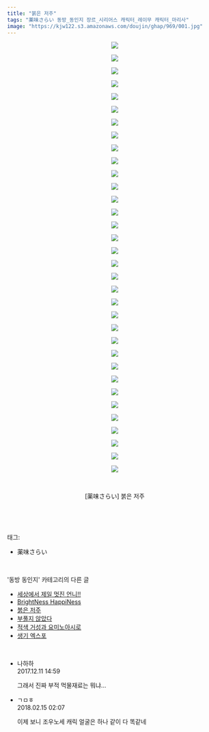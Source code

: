 ```yaml
---
title: "붉은 저주"
tags: "薬味さらい 동방_동인지 장르_시리어스 캐릭터_레이무 캐릭터_마리사"
image: "https://kjw122.s3.amazonaws.com/doujin/ghap/969/001.jpg"
---
```

<div class="article">
<p style="text-align: center; clear: none; float: none;"><img src="{{ site.imgserver5 }}/ghap/969/001.jpg"/></p>
<p style="text-align: center; clear: none; float: none;"><img src="{{ site.imgserver5 }}/ghap/969/002.jpg"/></p>
<p style="text-align: center; clear: none; float: none;"><img src="{{ site.imgserver5 }}/ghap/969/003.jpg"/></p>
<p style="text-align: center; clear: none; float: none;"><img src="{{ site.imgserver5 }}/ghap/969/004.jpg"/></p>
<p style="text-align: center; clear: none; float: none;"><img src="{{ site.imgserver5 }}/ghap/969/005.jpg"/></p>
<p style="text-align: center; clear: none; float: none;"><img src="{{ site.imgserver5 }}/ghap/969/006.jpg"/></p>
<p style="text-align: center; clear: none; float: none;"><img src="{{ site.imgserver5 }}/ghap/969/007.jpg"/></p>
<p style="text-align: center; clear: none; float: none;"><img src="{{ site.imgserver5 }}/ghap/969/008.jpg"/></p>
<p style="text-align: center; clear: none; float: none;"><img src="{{ site.imgserver5 }}/ghap/969/009.jpg"/></p>
<p style="text-align: center; clear: none; float: none;"><img src="{{ site.imgserver5 }}/ghap/969/010.jpg"/></p>
<p style="text-align: center; clear: none; float: none;"><img src="{{ site.imgserver5 }}/ghap/969/011.jpg"/></p>
<p style="text-align: center; clear: none; float: none;"><img src="{{ site.imgserver5 }}/ghap/969/012.jpg"/></p>
<p style="text-align: center; clear: none; float: none;"><img src="{{ site.imgserver5 }}/ghap/969/013.jpg"/></p>
<p style="text-align: center; clear: none; float: none;"><img src="{{ site.imgserver5 }}/ghap/969/014.jpg"/></p>
<p style="text-align: center; clear: none; float: none;"><img src="{{ site.imgserver5 }}/ghap/969/015.jpg"/></p>
<p style="text-align: center; clear: none; float: none;"><img src="{{ site.imgserver5 }}/ghap/969/016.jpg"/></p>
<p style="text-align: center; clear: none; float: none;"><img src="{{ site.imgserver5 }}/ghap/969/017.jpg"/></p>
<p style="text-align: center; clear: none; float: none;"><img src="{{ site.imgserver5 }}/ghap/969/018.jpg"/></p>
<p style="text-align: center; clear: none; float: none;"><img src="{{ site.imgserver5 }}/ghap/969/019.jpg"/></p>
<p style="text-align: center; clear: none; float: none;"><img src="{{ site.imgserver5 }}/ghap/969/020.jpg"/></p>
<p style="text-align: center; clear: none; float: none;"><img src="{{ site.imgserver5 }}/ghap/969/021.jpg"/></p>
<p style="text-align: center; clear: none; float: none;"><img src="{{ site.imgserver5 }}/ghap/969/022.jpg"/></p>
<p style="text-align: center; clear: none; float: none;"><img src="{{ site.imgserver5 }}/ghap/969/023.jpg"/></p>
<p style="text-align: center; clear: none; float: none;"><img src="{{ site.imgserver5 }}/ghap/969/024.jpg"/></p>
<p style="text-align: center; clear: none; float: none;"><img src="{{ site.imgserver5 }}/ghap/969/025.jpg"/></p>
<p style="text-align: center; clear: none; float: none;"><img src="{{ site.imgserver5 }}/ghap/969/026.jpg"/></p>
<p style="text-align: center; clear: none; float: none;"><img src="{{ site.imgserver5 }}/ghap/969/027.jpg"/></p>
<p style="text-align: center; clear: none; float: none;"><img src="{{ site.imgserver5 }}/ghap/969/028.jpg"/></p>
<p style="text-align: center; clear: none; float: none;"><img src="{{ site.imgserver5 }}/ghap/969/029.jpg"/></p>
<p style="text-align: center; clear: none; float: none;"><img src="{{ site.imgserver5 }}/ghap/969/030.jpg"/></p>
<p style="text-align: center; clear: none; float: none;"><img src="{{ site.imgserver5 }}/ghap/969/031.jpg"/></p>
<p style="text-align: center; clear: none; float: none;"><img src="{{ site.imgserver5 }}/ghap/969/032.jpg"/></p>
<p style="text-align: center; clear: none; float: none;"><img src="{{ site.imgserver5 }}/ghap/969/033.jpg"/></p>
<p style="text-align: center; clear: none; float: none;"><img src="{{ site.imgserver5 }}/ghap/969/034.jpg"/></p>
<p style="text-align: center; clear: none; float: none;"><br/></p>
<p style="text-align: center; clear: none; float: none;">[薬味さらい] 붉은 저주</p>
<p><br/></p>
</div><br/>
<div class="tagTrail">
<p>태그: </p>
<ul>
<li>薬味さらい</li>
</ul>
</div><br/>
<div class="another">
<p>'동방 동인지' 카테고리의 다른 글</p>
<ul>
<li><a href="/ghap_972">세상에서 제일 멋진 언니!!</a></li>
<li><a href="/ghap_970">BrightNess HappiNess</a></li>
<li><a href="/ghap_969">붉은 저주</a></li>
<li><a href="/ghap_968">부풀지 않았다</a></li>
<li><a href="/ghap_967">적색 거성과 요미노아시로</a></li>
<li><a href="/ghap_966">생기 엑스포</a></li>
</ul>
</div><br/>
<div class="cb_module cb_fluid">
<div class="cb_wrt cb_profile">
<div class="comment">
<ul>
<li class="cb_thumb_off" id="comment15149659">
<div class="cb_comment_area">
<div class="cb_info_area">
<div class="cb_section">
<span class="cb_nick_name">나하하</span>
</div>
<div class="cb_section">
<span class="cb_date">2017.12.11 14:59 </span>
</div>
</div>
<div class="cb_dsc_comment">
<p class="cb_dsc">
											그래서 진짜 부적 먹물재료는 뭐냐…
										</p>
</div>
</div></li>
<li class="cb_thumb_off" id="comment15199908">
<div class="cb_comment_area">
<div class="cb_info_area">
<div class="cb_section">
<span class="cb_nick_name">ㄱㅁㅎ</span>
</div>
<div class="cb_section">
<span class="cb_date">2018.02.15 02:07 </span>
</div>
</div>
<div class="cb_dsc_comment">
<p class="cb_dsc">
											이제 보니 조우노세 캐릭 얼굴은 하나 같이 다 똑같네
										</p>
</div>
</div></li>
</ul>
</div>
</div><!-- commentList close -->
</div><br/>
